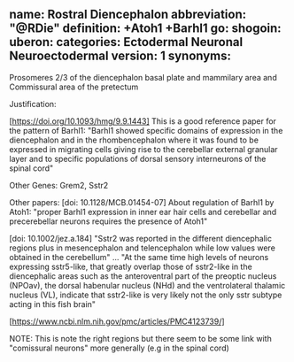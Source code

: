 name: Rostral Diencephalon
abbreviation: "@RDie"
definition: +Atoh1 +Barhl1
go:
shogoin: 
uberon:
categories: Ectodermal Neuronal Neuroectodermal
version: 1
synonyms:
---

Prosomeres 2/3 of the diencephalon basal plate and mammilary area and Commissural area of the pretectum

Justification:

[https://doi.org/10.1093/hmg/9.9.1443] This is a good reference paper for the pattern of Barhl1: "Barhl1 showed specific domains of expression in the diencephalon and in the rhombencephalon where it was found to be expressed in migrating cells giving rise to the cerebellar external granular layer and to specific populations of dorsal sensory interneurons of the spinal cord"

Other Genes:
Grem2, Sstr2

Other papers:
[doi: 10.1128/MCB.01454-07] About regulation of Barhl1 by Atoh1: "proper Barhl1 expression in inner ear hair cells and cerebellar and precerebellar neurons requires the presence of Atoh1"

[doi: 10.1002/jez.a.184] "Sstr2 was reported in the different diencephalic regions plus in mesencephalon and telencephalon while low values were obtained in the cerebellum" ... "At the same time high levels of neurons expressing sstr5-like, that greatly overlap those of sstr2-like in the diencephalic areas such as the anteroventral part of the preoptic nucleus (NPOav), the dorsal habenular nucleus (NHd) and the ventrolateral thalamic nucleus (VL), indicate that sstr2-like is very likely not the only sstr subtype acting in this fish brain"

[https://www.ncbi.nlm.nih.gov/pmc/articles/PMC4123739/] 


NOTE: 
This is note the right regions but there seem to be some link with "comissural neurons" more generally (e.g in the spinal cord)